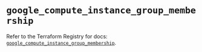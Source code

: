 # `google_compute_instance_group_membership`

Refer to the Terraform Registry for docs: [`google_compute_instance_group_membership`](https://registry.terraform.io/providers/hashicorp/google-beta/6.34.0/docs/resources/google_compute_instance_group_membership).
